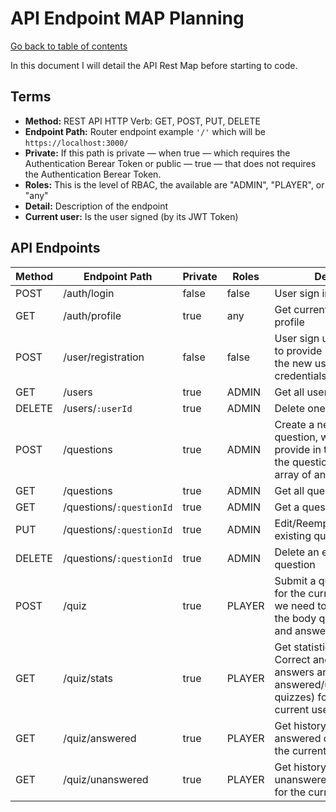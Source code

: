 # API Endpoint MAP Planning

[Go back to table of contents](README.md)

In this document I will detail the API Rest Map before starting to code.

## Terms

* **Method:** REST API HTTP Verb: GET, POST, PUT, DELETE
* **Endpoint Path:** Router endpoint example `'/'` which will be `https://localhost:3000/`
* **Private:** If this path is private — when true — which requires the Authentication Berear Token or public — true — that does not requires the Authentication Berear Token.
* **Roles:** This is the level of RBAC, the available are "ADMIN", "PLAYER", or "any"
* **Detail:** Description of the endpoint
* **Current user:** Is the user signed (by its JWT Token)


## API Endpoints
|Method   |Endpoint Path   |Private   |Roles   |Detail  |
|---|---|---|---|---|
|POST   |/auth/login   |false   |false   |User sign in   |
|GET   |/auth/profile   |true   |any   |Get current user profile   |
|POST   |/user/registration   |false   |false   |User sign up, we need to provide in the body the new user credentials  |
|GET   |/users   |true   |ADMIN   |Get all users   |
|DELETE   |/users/`:userId`   |true   |ADMIN   |Delete one user   |
|POST   |/questions   |true   |ADMIN   |Create a new question, we need to provide in the body the question with an array of answers.   |
|GET   |/questions   |true   |ADMIN   |Get all questions   |
|GET   |/questions/`:questionId`   |true   |ADMIN   |Get a question by Id   |
|PUT   |/questions/`:questionId`   |true   |ADMIN   |Edit/Reemplace an existing question   |
|DELETE   |/questions/`:questionId`   |true   |ADMIN   |Delete an existing question   |
|POST   |/quiz   |true   |PLAYER   |Submit a quiz answer for the current user, we need to provide in the body questionId and answerId |
|GET   |/quiz/stats   |true   |PLAYER   |Get statistics (No. Correct and Incorrect answers and 5 last answered/unanswered quizzes) for the current user |
|GET   |/quiz/answered   |true   |PLAYER   |Get history for answered quizzes for the current user  |
|GET   |/quiz/unanswered   |true   |PLAYER   |Get history for unanswered quizzes for the current user  |

